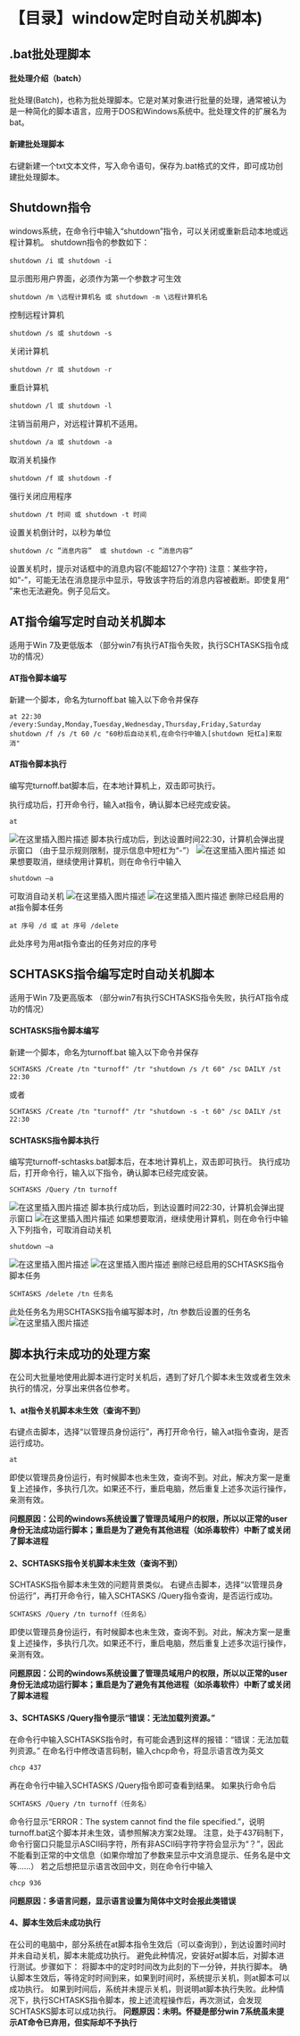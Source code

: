 【目录】window定时自动关机脚本)
=======================
## .bat批处理脚本
#### 批处理介绍（batch）
批处理(Batch)，也称为批处理脚本。它是对某对象进行批量的处理，通常被认为是一种简化的脚本语言，应用于DOS和Windows系统中。批处理文件的扩展名为bat。
#### 新建批处理脚本
右键新建一个txt文本文件，写入命令语句，保存为.bat格式的文件，即可成功创建批处理脚本。

## Shutdown指令
windows系统，在命令行中输入“shutdown”指令，可以关闭或重新启动本地或远程计算机。
shutdown指令的参数如下：
```
shutdown /i 或 shutdown -i
```
显示图形用户界面，必须作为第一个参数才可生效
```
shutdown /m \远程计算机名 或 shutdown -m \远程计算机名
```
控制远程计算机
```
shutdown /s 或 shutdown -s
```
关闭计算机
```
shutdown /r 或 shutdown -r
```
重启计算机
```
shutdown /l 或 shutdown -l
```
注销当前用户，对远程计算机不适用。
```
shutdown /a 或 shutdown -a
```
取消关机操作
```
shutdown /f 或 shutdown -f
```
强行关闭应用程序
```
shutdown /t 时间 或 shutdown -t 时间
```
设置关机倒计时，以秒为单位
```
shutdown /c ”消息内容”  或 shutdown -c ”消息内容”
```
设置关机时，提示对话框中的消息内容(不能超127个字符)
注意：某些字符，如“-”，可能无法在消息提示中显示，导致该字符后的消息内容被截断。即使复用“ ”来也无法避免。例子见后文。

## AT指令编写定时自动关机脚本
适用于Win 7及更低版本
（部分win7有执行AT指令失败，执行SCHTASKS指令成功的情况）
#### AT指令脚本编写
新建一个脚本，命名为turnoff.bat
输入以下命令并保存
```
at 22:30 /every:Sunday,Monday,Tuesday,Wednesday,Thursday,Friday,Saturday shutdown /f /s /t 60 /c "60秒后自动关机,在命令行中输入[shutdown 短杠a]来取消"
```
#### AT指令脚本执行
编写完turnoff.bat脚本后，在本地计算机上，双击即可执行。

执行成功后，打开命令行，输入at指令，确认脚本已经完成安装。
```
at
```
![在这里插入图片描述](https://img-blog.csdnimg.cn/20190614214056989.png?x-oss-process=image/watermark,type_ZmFuZ3poZW5naGVpdGk,shadow_10,text_aHR0cHM6Ly9ibG9nLmNzZG4ubmV0L2lua2Zsb3c=,size_16,color_FFFFFF,t_70)
脚本执行成功后，到达设置时间22:30，计算机会弹出提示窗口
（由于显示规则限制，提示信息中短杠为“-”）
![在这里插入图片描述](https://img-blog.csdnimg.cn/2019061421414693.png?x-oss-process=image/watermark,type_ZmFuZ3poZW5naGVpdGk,shadow_10,text_aHR0cHM6Ly9ibG9nLmNzZG4ubmV0L2lua2Zsb3c=,size_16,color_FFFFFF,t_70)
如果想要取消，继续使用计算机，则在命令行中输入
```
shutdown –a
```
可取消自动关机
![在这里插入图片描述](https://img-blog.csdnimg.cn/20190614214214131.png?x-oss-process=image/watermark,type_ZmFuZ3poZW5naGVpdGk,shadow_10,text_aHR0cHM6Ly9ibG9nLmNzZG4ubmV0L2lua2Zsb3c=,size_16,color_FFFFFF,t_70)
![在这里插入图片描述](https://img-blog.csdnimg.cn/20190614214222393.png)
删除已经启用的at指令脚本任务
```
at 序号 /d 或 at 序号 /delete 
```
此处序号为用at指令查出的任务对应的序号
## SCHTASKS指令编写定时自动关机脚本
适用于Win 7及更高版本
（部分win7有执行SCHTASKS指令失败，执行AT指令成功的情况）
#### SCHTASKS指令脚本编写
新建一个脚本，命名为turnoff.bat
输入以下命令并保存
```
SCHTASKS /Create /tn "turnoff" /tr "shutdown /s /t 60" /sc DAILY /st 22:30
```
或者
```
SCHTASKS /Create /tn "turnoff" /tr "shutdown -s -t 60" /sc DAILY /st 22:30
```
#### SCHTASKS指令脚本执行
编写完turnoff-schtasks.bat脚本后，在本地计算机上，双击即可执行。
执行成功后，打开命令行，输入以下指令，确认脚本已经完成安装。
```
SCHTASKS /Query /tn turnoff
```
![在这里插入图片描述](https://img-blog.csdnimg.cn/20190614214650159.png?x-oss-process=image/watermark,type_ZmFuZ3poZW5naGVpdGk,shadow_10,text_aHR0cHM6Ly9ibG9nLmNzZG4ubmV0L2lua2Zsb3c=,size_16,color_FFFFFF,t_70)
脚本执行成功后，到达设置时间22:30，计算机会弹出提示窗口
![在这里插入图片描述](https://img-blog.csdnimg.cn/2019061421470052.png?x-oss-process=image/watermark,type_ZmFuZ3poZW5naGVpdGk,shadow_10,text_aHR0cHM6Ly9ibG9nLmNzZG4ubmV0L2lua2Zsb3c=,size_16,color_FFFFFF,t_70)
如果想要取消，继续使用计算机，则在命令行中输入下列指令，可取消自动关机
```
shutdown –a
```
![在这里插入图片描述](https://img-blog.csdnimg.cn/20190614214708364.png?x-oss-process=image/watermark,type_ZmFuZ3poZW5naGVpdGk,shadow_10,text_aHR0cHM6Ly9ibG9nLmNzZG4ubmV0L2lua2Zsb3c=,size_16,color_FFFFFF,t_70)
![在这里插入图片描述](https://img-blog.csdnimg.cn/20190614214714790.png)
删除已经启用的SCHTASKS指令脚本任务
```
SCHTASKS /delete /tn 任务名
```
此处任务名为用SCHTASKS指令编写脚本时，/tn 参数后设置的任务名![在这里插入图片描述](https://img-blog.csdnimg.cn/20190614213033921.png?x-oss-process=image/watermark,type_ZmFuZ3poZW5naGVpdGk,shadow_10,text_aHR0cHM6Ly9ibG9nLmNzZG4ubmV0L2lua2Zsb3c=,size_16,color_FFFFFF,t_70)
## 脚本执行未成功的处理方案
在公司大批量地使用此脚本进行定时关机后，遇到了好几个脚本未生效或者生效未执行的情况，分享出来供各位参考。
#### 1、at指令关机脚本未生效（查询不到）
右键点击脚本，选择“以管理员身份运行”，再打开命令行，输入at指令查询，是否运行成功。
```
at
```
即使以管理员身份运行，有时候脚本也未生效，查询不到。对此，解决方案一是重复上述操作，多执行几次。如果还不行，重启电脑，然后重复上述多次运行操作，亲测有效。

**问题原因：公司的windows系统设置了管理员域用户的权限，所以以正常的user身份无法成功运行脚本；重启是为了避免有其他进程（如杀毒软件）中断了或关闭了脚本进程**

#### 2、SCHTASKS指令关机脚本未生效（查询不到）
SCHTASKS指令脚本未生效的问题背景类似。
右键点击脚本，选择“以管理员身份运行”，再打开命令行，输入SCHTASKS /Query指令查询，是否运行成功。
```
SCHTASKS /Query /tn turnoff（任务名）
```
即使以管理员身份运行，有时候脚本也未生效，查询不到。对此，解决方案一是重复上述操作，多执行几次。如果还不行，重启电脑，然后重复上述多次运行操作，亲测有效。

**问题原因：公司的windows系统设置了管理员域用户的权限，所以以正常的user身份无法成功运行脚本；重启是为了避免有其他进程（如杀毒软件）中断了或关闭了脚本进程**

#### 3、SCHTASKS /Query指令提示“错误：无法加载列资源。”
在命令行中输入SCHTASKS指令时，有可能会遇到这样的报错：“错误：无法加载列资源。”
在命名行中修改语言码制，输入chcp命令，将显示语言改为英文
```
chcp 437
```
再在命令行中输入SCHTASKS /Query指令即可查看到结果。
如果执行命令后
```
SCHTASKS /Query /tn turnoff（任务名）
```
命令行显示“ERROR：The system cannot find the file specified.”，说明turnoff.bat这个脚本并未生效，请参照解决方案2处理。
注意，处于437码制下，命令行窗口只能显示ASCII码字符，所有非ASCII码字符字符会显示为“？”，因此不能看到正常的中文信息（如果你增加了参数来显示中文消息提示、任务名是中文等……）
若之后想把显示语言改回中文，则在命令行中输入
```
chcp 936
```
**问题原因：多语言问题，显示语言设置为简体中文时会报此类错误**
#### 4、脚本生效后未成功执行
在公司的电脑中，部分系统在at脚本指令生效后（可以查询到），到达设置时间时并未自动关机，脚本未能成功执行。
避免此种情况，安装好at脚本后，对脚本进行测试。步骤如下：
将脚本中的定时时间改为此刻的下一分钟，并执行脚本。
确认脚本生效后，等待定时时间到来，如果到时间时，系统提示关机，则at脚本可以成功执行。
如果到时间后，系统并未提示关机，则说明at脚本执行失败。此种情况下，执行SCHTASKS指令脚本，按上述流程操作后，再次测试，会发现SCHTASKS脚本可以成功执行。
**问题原因：未明。怀疑是部分win 7系统虽未提示AT命令已弃用，但实际却不予执行**

